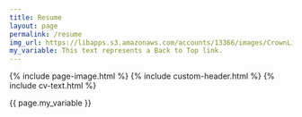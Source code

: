 ```yaml
---
title: Resume
layout: page
permalink: /resume
img_url: https://libapps.s3.amazonaws.com/accounts/13366/images/CrownLibraryBanner5.jpg
my_variable: This text represents a Back to Top link.
---
```

{% include page-image.html %}
{% include custom-header.html %}
{% include cv-text.html %}

{{ page.my_variable }}